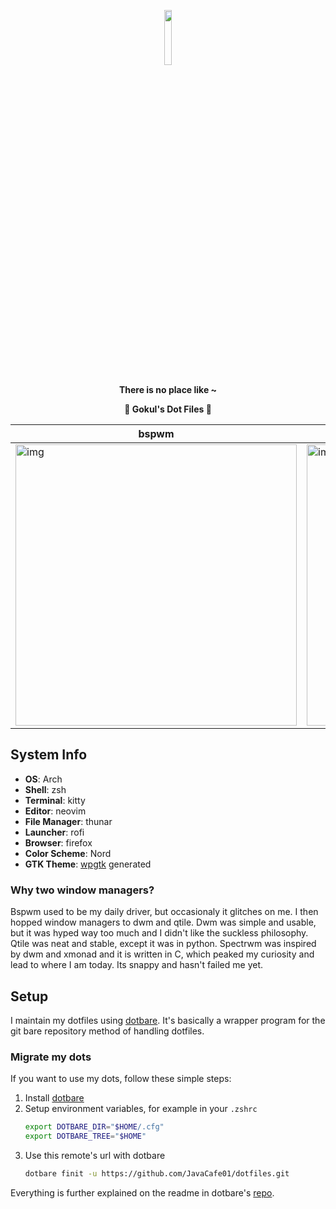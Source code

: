 <p align="center">
  <img width="15%" src="https://github.com/javacafe01.png" />
</p>

<p align="center">
  <b>There is no place like ~</b>
</p>

<p align="center">
  <b>👻 Gokul's Dot Files 👻</b>
</p>

| bspwm | spectrwm |
| --- | --- |
| <img src="https://imgur.com/yv1q7Zs.jpg" alt="img" width="450px"> | <img src="https://imgur.com/q3HqlYU.jpg" alt="img" width="450px"> |

## System Info

+ **OS**: Arch
+ **Shell**: zsh
+ **Terminal**: kitty
+ **Editor**: neovim
+ **File Manager**: thunar
+ **Launcher**: rofi
+ **Browser**: firefox
+ **Color Scheme**: Nord
+ **GTK Theme**: [wpgtk](https://github.com/deviantfero/wpgtk) generated

### Why two window managers?

Bspwm used to be my daily driver, but occasionaly it glitches on me. I then hopped window managers to dwm and qtile. Dwm was simple and usable, but it was hyped way too much and I didn't like the suckless philosophy. Qtile was neat and stable, except it was in python. Spectrwm was inspired by dwm and xmonad and it is written in C, which peaked my curiosity and lead to where I am today. Its snappy and hasn't failed me yet.

## Setup

I maintain my dotfiles using [dotbare](https://github.com/kazhala/dotbare). It's basically a wrapper program for the git bare repository method of handling dotfiles.

### Migrate my dots

If you want to use my dots, follow these simple steps: 
1. Install [dotbare](https://github.com/kazhala/dotbare)
2. Setup environment variables, for example in your `.zshrc` 
    ```bash
    export DOTBARE_DIR="$HOME/.cfg"
    export DOTBARE_TREE="$HOME"
    ```
3. Use this remote's url with dotbare
    ```bash
    dotbare finit -u https://github.com/JavaCafe01/dotfiles.git
    ```
Everything is further explained on the readme in dotbare's [repo](https://github.com/kazhala/dotbare).
